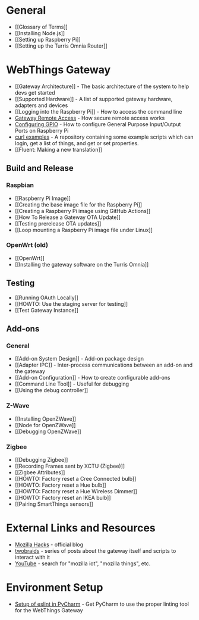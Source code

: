# General

* [[Glossary of Terms]]
* [[Installing Node.js]]
* [[Setting up Raspberry Pi]]
* [[Setting up the Turris Omnia Router]]

# WebThings Gateway

* [[Gateway Architecture]] - The basic architecture of the system to help devs get started
* [[Supported Hardware]] - A list of supported gateway hardware, adapters and devices
* [[Logging into the Raspberry Pi]] - How to access the command line
* [Gateway Remote Access](https://github.com/mozilla-iot/registration_server/blob/master/doc/flow.md) - How secure remote access works
* [Configuring GPIO](./Configuring-GPIO-for-use-with-the-gpio-adapter) - How to configure General Purpose Input/Output Ports on Raspberry Pi
* [curl examples](https://github.com/mozilla-iot/curl-examples/) - A repository containing some example scripts which can login, get a list of things, and get or set properties.
* [[Fluent: Making a new translation]]

## Build and Release

### Raspbian

* [[Raspberry Pi Image]]
* [[Creating the base image file for the Raspberry Pi]]
* [[Creating a Raspberry Pi image using GitHub Actions]]
* [[How To Release a Gateway OTA Update]]
* [[Testing prerelease OTA updates]]
* [[Loop mounting a Raspberry Pi image file under Linux]]

### OpenWrt (old)

* [[OpenWrt]]
* [[Installing the gateway software on the Turris Omnia]]

## Testing

* [[Running OAuth Locally]]
* [[HOWTO: Use the staging server for testing]]
* [[Test Gateway Instance]]

## Add-ons

### General

* [[Add-on System Design]] - Add-on package design
* [[Adapter IPC]] - Inter-process communications between an add-on and the gateway
* [[Add-on Configuration]] - How to create configurable add-ons
* [[Command Line Tool]] - Useful for debugging
* [[Using the debug controller]]

### Z-Wave

* [[Installing OpenZWave]]
* [[Node for OpenZWave]]
* [[Debugging OpenZWave]]

### Zigbee

* [[Debugging Zigbee]]
* [[Recording Frames sent by XCTU (Zigbee)]]
* [[Zigbee Attributes]]
* [[HOWTO: Factory reset a Cree Connected bulb]]
* [[HOWTO: Factory reset a Hue bulb]]
* [[HOWTO: Factory reset a Hue Wireless Dimmer]]
* [[HOWTO: Factory reset an IKEA bulb]]
* [[Pairing SmartThings sensors]]

# External Links and Resources

* [Mozilla Hacks](https://hacks.mozilla.org/category/web-of-things/) - official blog
* [twobraids](https://www.google.com/search?hl=en&q=site%3Awww.twobraids.com%20%22things%20gateway%22) - series of posts about the gateway itself and scripts to interact with it
* [YouTube](https://youtube.com) - search for "mozilla iot", "mozilla things", etc.

# Environment Setup

* [Setup of eslint in PyCharm](./PyCharm-Setup) - Get PyCharm to use the proper linting tool for the WebThings Gateway